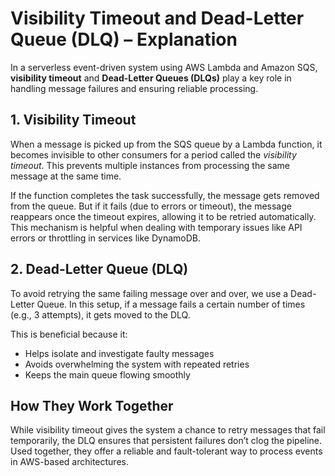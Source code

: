
# Visibility Timeout and Dead-Letter Queue (DLQ) – Explanation

In a serverless event-driven system using AWS Lambda and Amazon SQS, **visibility timeout** and **Dead-Letter Queues (DLQs)** play a key role in handling message failures and ensuring reliable processing.

## 1. Visibility Timeout  
When a message is picked up from the SQS queue by a Lambda function, it becomes invisible to other consumers for a period called the *visibility timeout*. This prevents multiple instances from processing the same message at the same time.

If the function completes the task successfully, the message gets removed from the queue. But if it fails (due to errors or timeout), the message reappears once the timeout expires, allowing it to be retried automatically. This mechanism is helpful when dealing with temporary issues like API errors or throttling in services like DynamoDB.

## 2. Dead-Letter Queue (DLQ)  
To avoid retrying the same failing message over and over, we use a Dead-Letter Queue. In this setup, if a message fails a certain number of times (e.g., 3 attempts), it gets moved to the DLQ.

This is beneficial because it:
- Helps isolate and investigate faulty messages
- Avoids overwhelming the system with repeated retries
- Keeps the main queue flowing smoothly

## How They Work Together  
While visibility timeout gives the system a chance to retry messages that fail temporarily, the DLQ ensures that persistent failures don’t clog the pipeline. Used together, they offer a reliable and fault-tolerant way to process events in AWS-based architectures.
